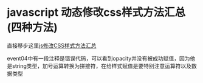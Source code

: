 # javascript 动态修改css样式方法汇总(四种方法)

直接移步这里[js修改CSS样式方法汇总](https://www.cnblogs.com/aademeng/articles/6279060.html)

event04中有一段注释是错误代码，可以看到opacity并没有被成功赋值，因为他是string类型，加号运算转换为拼接符，在给样式赋值是要特别注意运算符以及数据类型